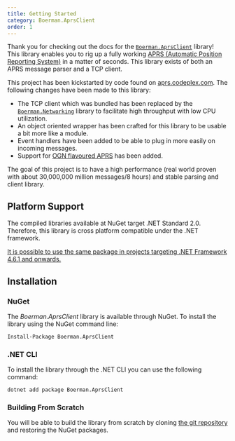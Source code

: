 ```yaml
---
title: Getting Started
category: Boerman.AprsClient
order: 1
---
```



Thank you for checking out the docs for the [`Boerman.AprsClient`](https://github.com/Boerman/Boerman.AprsClient) library! This library enables you to rig up a fully working [APRS (Automatic Position Reporting System)](http://www.aprs.org/doc/APRS101.PDF) in a matter of seconds. This library exists of both an APRS message parser and a TCP client.

This project has been kickstarted by code found on [aprs.codeplex.com](aprs.codeplex.com). The following changes have been made to this library:

* The TCP client which was bundled has been replaced by the [`Boerman.Networking`](https://github.com/Boerman/Boerman.Networking) library to facilitate high throughput with low CPU utilization.
* An object oriented wrapper has been crafted for this library to be usable a bit more like a module.
* Event handlers have been added to be able to plug in more easily on incoming messages.
* Support for [OGN flavoured APRS](http://wiki.glidernet.org/wiki:ogn-flavoured-aprs)&nbsp;has been added.

The goal of this project is to have a high performance (real world proven with about 30,000,000 million messages/8 hours) and stable parsing and client library.

## Platform Support

The compiled libraries available at NuGet target .NET Standard 2.0. Therefore, this library is cross platform compatible under the .NET framework.

[It is possible to use the same package in projects targeting .NET Framework 4.6.1 and onwards.](https://github.com/dotnet/standard/issues/514)

## Installation

### NuGet

The *Boerman.AprsClient* library is available through NuGet. To install the library using the NuGet command line:

```
Install-Package Boerman.AprsClient
```

### .NET CLI

To install the library through the .NET CLI you can use the following command:

```
dotnet add package Boerman.AprsClient
```

### Building From Scratch

You will be able to build the library from scratch by cloning [the git repository](https://github.com/Boerman/Boerman.AprsClient) and restoring the NuGet packages.
